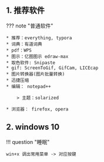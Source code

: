 ## 1. 推荐软件

??? note "普通软件"

    * 推荐：everything, typora
    * 词典：有道词典
    * pdf：WPS
    * 图示：亿图图示 edraw-max
    * 取色软件: Snipaste
    * gif: ScreenToGif, GifCam, LICEcap
    * 图片转换器(图片批量转换)
    * 迅捷压缩
    * 编辑： notepad++

        > 主题：solarized

    * 浏览器： firefox, opera


## 2. windows 10

!!! question "睡眠"

    win+x 调出常用菜单 -> 对应按键



